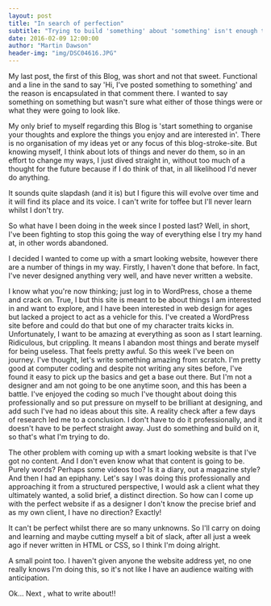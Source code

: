 ```yaml
---
layout: post
title: "In search of perfection"
subtitle: "Trying to build 'something' about 'something' isn't enough to go on."
date: 2016-02-09 12:00:00
author: "Martin Dawson"
header-img: "img/DSC04616.JPG"
---
```


My last post, the first of this Blog, was short and not that sweet. Functional and a line in the sand to say 'Hi, I've posted something to something' and the reason is encapsulated in that comment there. I wanted to say something on something but wasn't sure what either of those things were or what they were going to look like.

My only brief to myself regarding this Blog is 'start something to organise your thoughts and explore the things you enjoy and are interested in'. There is no organisation of my ideas yet or any focus of this blog-stroke-site. But knowing myself, I think about lots of things and never do them, so in an effort to change my ways, I just dived straight in, without too much of a thought for the future because if I do think of that, in all likelihood I'd never do anything.

It sounds quite slapdash (and it is) but I figure this will evolve over time and it will find its place and its voice. I can't write for toffee but I'll never learn whilst I don't try.

So what have I been doing in the week since I posted last? Well, in short, I've been fighting to stop this going the way of everything else I try my hand at, in other words abandoned.

I decided I wanted to come up with a smart looking website, however there are a number of things in my way. Firstly, I haven't done that before. In fact, I've never designed anything very well, and have never written a website.

I know what you're now thinking; just log in to WordPress, chose a theme and crack on. True, I but this site is meant to be about things I am interested in and want to explore, and I have been interested in web design for ages but lacked a project to act as a vehicle for this. I've created a WordPress site before and could do that but one of my character traits kicks in. Unfortunately, I want to be amazing at everything as soon as I start learning. Ridiculous, but crippling. It means I abandon most things and berate myself for being useless. That feels pretty awful. So this week I've been on journey. I've thought, let's write something amazing from scratch. I'm pretty good at computer coding and despite not writing any sites before, I've found it easy to pick up the basics and get a base out there. But I'm not a designer and am not going to be one anytime soon, and this has been a battle. I've enjoyed the coding so much I've thought about doing this professionally and so put pressure on myself to be brilliant at designing, and add such I've had no ideas about this site. A reality check after a few days of research led me to a conclusion. I don't have to do it professionally, and it doesn't have to be perfect straight away. Just do something and build on it, so that's what I'm trying to do.

The other problem with coming up with a smart looking website is that I've got no content. And I don't even know what that content is going to be. Purely words? Perhaps some videos too? Is it a diary, out a magazine style? And then I had an epiphany. Let's say I was doing this professionally and approaching it from a structured perspective, I would ask a client what they ultimately wanted, a solid brief,  a distinct direction. So how can I come up with the perfect website if as a designer I don't know the precise brief and as my own client, I have no direction? Exactly!

It can't be perfect whilst there are so many unknowns. So I'll carry on doing and learning and maybe cutting myself a bit of slack, after all just a week ago if never written in HTML or CSS, so I think I'm doing alright.

A small point too. I haven't given anyone the website address yet, no one really knows I'm doing this, so it's not like I have an audience waiting with anticipation.

Ok... Next , what to write about!!

